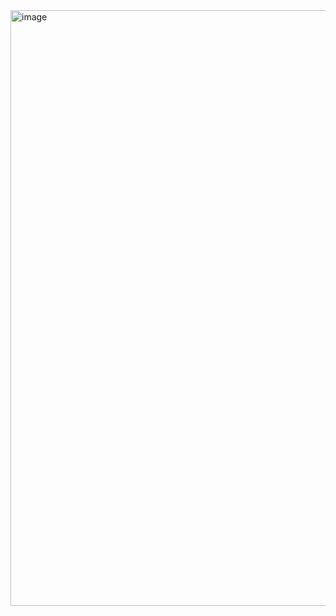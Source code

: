 <img width="953" alt="image" src="https://github.com/user-attachments/assets/6ac74e7c-50ea-47b6-93d8-e91c3e323d4d" />
